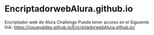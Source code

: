 # EncriptadorwebAlura.github.io
Encriptador web de Alura Challenge
Puede tener acceso en el Siguiente link:
https://josuevaldes.github.io/EncriptadorwebAlura.github.io/
